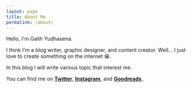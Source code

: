 ```yaml
---
layout: page
title: About Me
permalink: /about/
---
```


Hello, I'm Galih Yudhasena.
    
I think I'm a blog writer, graphic designer, and content creator. Well... I just love to create something on the internet 😁.

In this blog I will write various topic that interest me.

You can find me on <b><u><a href="https://twitter.com/galih2d">Twitter</a></u></b>, <b><u><a href="https://www.instagram.com/galih2d/">Instagram</a></u></b>, and <b><u><a href="https://www.goodreads.com/user/show/60249454-galih"> Goodreads </a></u></b>.

<!-- If you have any help with your project feel free to contact me. I can help you with...

- Graphic Design
- Vector Illustration
- Banner
- Poster
- 2D Game Assets
- User Interface Design
- Blog Content Writing
- Social Media Content Writing

If you’re interested in working together with me, please do not hesitate to drop your message to <b>galih.tiso@gmail.com</b> and let’s have a fruitful discussion for our partnerships! -->

<!-- <h1> Personal Portfolio </h1>

<h4> Design Portfolio </h4>
- Dribbble (UI/UX Design)
- <a href="https://www.shutterstock.com/g/galih2d">Shutterstock</a> (Vector Illustration)

<h4> App </h4>
<b>2017 - Tel-U Bot</b><br>
As a Graphic Designer. Create logo and menu assets.<br>
🏆 The Winner of LINE Creativate 2018 - Chatbot Competition (Student Category)<br>
<a href="https://line.me/R/ti/p/%40qfk6231q">https://line.me/R/ti/p/%40qfk6231q</a>

<h4> Game </h4>
<b>2018 - Atur Uang</b><br>
As a Graphic Designer. Create game assets and UI for the game.<br>
<a href="https://github.com/ReydVires/Atur-Uang-Project">https://github.com/ReydVires/Atur-Uang-Project</a><br>

<b>2018 - Meteorium</b><br>
As a Graphic Designer. Create game assets and UI for the game.<br> 
<a href="https://github.com/ReydVires/meteorium-defold">https://github.com/ReydVires/meteorium-defold</a><br>

<b>2018 - Fall Tell</b><br>
As a Graphic Designer. Create game assets and UI for the game.<br>
🏅 Used for recruitment announcement at RPLGDC Laboratory Telkom University<br>
<a href="https://gamejolt.com/games/falltell/315757">https://gamejolt.com/games/falltell/315757</a>

<b>2018 - Math in Grid</b><br>
As a Graphic Designer. Create assets, user interface, and design for publication.<br>
🏆 10th Place at Kongregate March 2018 Game Contest<br>
<a href="https://play.google.com/store/apps/details?id=com.Madfal.MathInGrid">https://play.google.com/store/apps/details?id=com.Madfal.MathInGrid</a>

<b>2017 - Lead The Box</b><br>
As a Graphic Designer. Create assets, user interface, and design for publication.<br>
🏆 11th Place at Kongregate July 2017 Game Contest<br>
<a href="https://www.kongregate.com/games/lovetaeyeon/lead-the-box">hhttps://www.kongregate.com/games/lovetaeyeon/lead-the-box</a><br>

<b>2016 - The Dire</b><br>
As a Graphic Designer. Create assets, user interface, and design for publication.<br>
🏅 Displayed on Inscade Event in Telkom University <br>
🏅 Contested in Compfest 9 <br>
<a href="https://drive.google.com/file/d/1SAYeEp-ecip-ub611bHqe-Y92WSFWuBe/view">https://drive.google.com/file/d/1SAYeEp-ecip-ub611bHqe-Y92WSFWuBe/view</a><br> -->